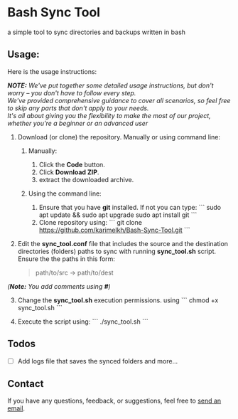 # Bash Sync Tool

a simple tool to sync directories and backups written in bash


## Usage:

Here is the usage instructions:

***NOTE:** We've put together some detailed usage instructions, but don't worry – you don't have to follow every step. </br>
We've provided comprehensive guidance to cover all scenarios, so feel free to skip any parts that don't apply to your needs.</br>
It's all about giving you the flexibility to make the most of our project, whether you're a beginner or an advanced user*

1. Download (or clone) the repository. Manually or using command line:
	1. Manually:
		1. Click the **Code** button.
		2. Click **Download ZIP**.
		3. extract the downloaded archive.

	2. Using the command line:
		1. Ensure that you have **git** installed. If not you can type:
			\```
				sudo apt update && sudo apt upgrade
				sudo apt install git
			\```
		2. Clone repository using:
			\```
				git clone https://github.com/karimelkh/Bash-Sync-Tool.git
			\```

2. Edit the **sync_tool.conf** file that includes the source and the destination directories (folders) paths to sync with running **sync_tool.sh** script.
	Ensure the the paths in this form:
	> path/to/src -> path/to/dest

*(**Note:** You add comments using __#__)*

3. Change the **sync_tool.sh** execution permissions. using
	\```
		chmod +x sync_tool.sh
	\```

4. Execute the script using:
	\```
		./sync_tool.sh
	\```


## Todos

- [ ] Add logs file that saves the synced folders and more...


## Contact

If you have any questions, feedback, or suggestions, feel free to [send an email](mailto:karimelkhanoufi22@gmail.com).
